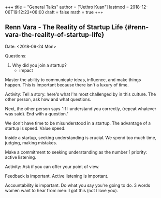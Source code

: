 +++
title = "General Talks"
author = ["Jethro Kuan"]
lastmod = 2018-12-06T19:12:23+08:00
draft = false
math = true
+++

## Renn Vara - The Reality of Startup Life {#renn-vara-the-reality-of-startup-life}

Date: <span class="timestamp-wrapper"><span class="timestamp">&lt;2018-09-24 Mon&gt;</span></span>

Questions:

1.  Why did you join a startup?
    -   impact

Master the ability to communicate ideas, influence, and make things
happen. This is important because there isn't a luxury of time.

Activity: Tell a story: here's what I'm most challenged by in this
culture. The other person, ask how and what questions.

Next, the other person says "If I understand you correctly, (repeat
whatever was said). End with a question."

We don't have time to be misunderstood in a startup. The advantage of
a startup is speed. Value speed.

Inside a startup, seeking understanding is crucial. We spend too much
time, judging, making mistakes.

Make a commitment to seeking understanding as the number 1 priority:
active listening.

Activity: Ask if you can offer your point of view.

Feedback is important. Active listening is important.

 Accountability is important. Do what you say you're going to do. 3
words women want to hear from men: I got this (not I love you).
